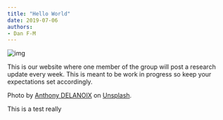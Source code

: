 ```yaml
---
title: "Hello World"
date: 2019-07-06
authors:
- Dan F-M
---
```


![img](/fig/2019-07-06.jpg)

This is our website where one member of the group will post a research update every week.
This is meant to be work in progress so keep your expectations set accordingly.

Photo by [Anthony DELANOIX](https://unsplash.com/@anthonydelanoix) on [Unsplash](https://unsplash.com).

This is a test really
